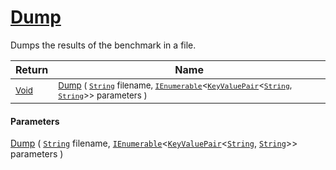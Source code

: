 # [Dump](./VerifierBenchmark-100663372.md)

Dumps the results of the benchmark in a file.

| Return | Name | 
| --- | --- | 
| <sub>[Void](https://docs.microsoft.com/en-us/dotnet/api/System.Void)</sub>| <sub>[Dump](./VerifierBenchmark-100663372.md) ( [`String`](https://docs.microsoft.com/en-us/dotnet/api/System.String) filename, [`IEnumerable`](https://docs.microsoft.com/en-us/dotnet/api/System.Collections.Generic.IEnumerable-1)\<[`KeyValuePair`](https://docs.microsoft.com/en-us/dotnet/api/System.Collections.Generic.KeyValuePair-2)\<[`String`](https://docs.microsoft.com/en-us/dotnet/api/System.String), [`String`](https://docs.microsoft.com/en-us/dotnet/api/System.String)>> parameters )</sub>| <br>


#### Parameters
[Dump](./VerifierBenchmark-100663372.md) ( [`String`](https://docs.microsoft.com/en-us/dotnet/api/System.String) filename, [`IEnumerable`](https://docs.microsoft.com/en-us/dotnet/api/System.Collections.Generic.IEnumerable-1)\<[`KeyValuePair`](https://docs.microsoft.com/en-us/dotnet/api/System.Collections.Generic.KeyValuePair-2)\<[`String`](https://docs.microsoft.com/en-us/dotnet/api/System.String), [`String`](https://docs.microsoft.com/en-us/dotnet/api/System.String)>> parameters )